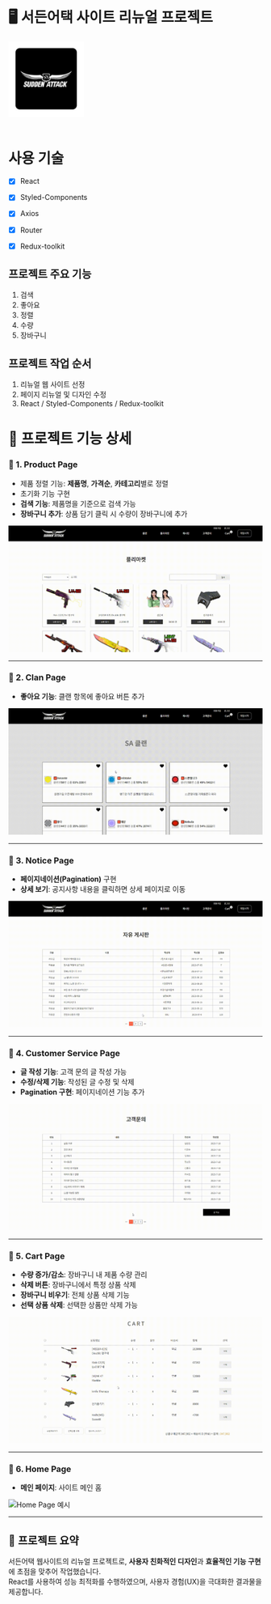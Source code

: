 # 🖥️ 서든어택 사이트 리뉴얼 프로젝트

<a href="https://0515khj.github.io/SuddenAttack/" target="_blank">
<img src="./public/images/logo2.jpg" width="150px" >
</a>

<br>
<br>


# 사용 기술  

- [x] React
- [X] Styled-Components
- [X] Axios 
- [X] Router 
- [X] Redux-toolkit


## 프로젝트 주요 기능
1. 검색
2. 좋아요
3. 정렬
4. 수량
5. 장바구니


## 프로젝트 작업 순서
1. 리뉴얼 웹 사이트 선정
2. 페이지 리뉴얼 및 디자인 수정
3. React  / Styled-Components / Redux-toolkit



# 📄 프로젝트 기능 상세

### 🌟 1. Product Page
- 제품 정렬 기능: **제품명**, **가격순**, **카테고리**별로 정렬  
- 초기화 기능 구현  
- **검색 기능**: 제품명을 기준으로 검색 가능  
- **장바구니 추가**: 상품 담기 클릭 시 수량이 장바구니에 추가  
<img src="./public/images/product.gif" alt="Product Page 예시">

---

### 🌟 2. Clan Page
- **좋아요 기능**: 클랜 항목에 좋아요 버튼 추가  
<img src="./public/images/clan.gif" alt="Clan Page 예시">

---

### 🌟 3. Notice Page
- **페이지네이션(Pagination)** 구현  
- **상세 보기**: 공지사항 내용을 클릭하면 상세 페이지로 이동  
<img src="./public/images/notice.gif" alt="Notice Page 예시">

---

### 🌟 4. Customer Service Page
- **글 작성 기능**: 고객 문의 글 작성 가능  
- **수정/삭제 기능**: 작성된 글 수정 및 삭제  
- **Pagination 구현**: 페이지네이션 기능 추가  
<img src="./public/images/customer.gif" alt="Customer Service Page 예시">

---

### 🌟 5. Cart Page
- **수량 증가/감소**: 장바구니 내 제품 수량 관리  
- **삭제 버튼**: 장바구니에서 특정 상품 삭제  
- **장바구니 비우기**: 전체 상품 삭제 기능  
- **선택 상품 삭제**: 선택한 상품만 삭제 가능  
<img src="./public/images/cart.gif" alt="Cart Page 예시">

---

### 🌟 6. Home Page
- **메인 페이지**: 사이트 메인 홈  
<img src="./public/images/home.gif" alt="Home Page 예시">

---

## 🎨 프로젝트 요약  
서든어택 웹사이트의 리뉴얼 프로젝트로, **사용자 친화적인 디자인**과 **효율적인 기능 구현**에 초점을 맞추어 작업했습니다.  
React를 사용하여 성능 최적화를 수행하였으며, 사용자 경험(UX)을 극대화한 결과물을 제공합니다.
